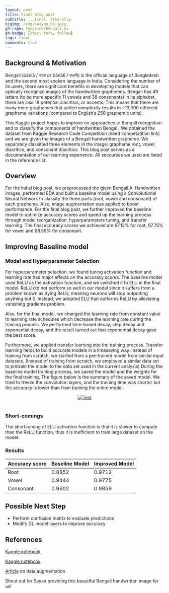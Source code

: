 ```yaml
---
layout: post
title: Final blog post
subtitle: ...final, literally. 
bigimg: /img/saiyan_bk.jpeg
gh-repo: tongxinw/bengali.ai
gh-badge: [star, fork, follow]
tags: final
comments: true
---
```


## Background & Motivation

Bengali (bāṅlā / বাংলা or bāṅālī / বাঙালী) is the official language of Bangladesh and the second most spoken language in India. Considering the number of its users, there are significant benefits in developing models that can optically recognize images of the handwritten graphemes. Bengali has 49 letters (to be more specific 11 vowels and 38 consonants) in its alphabet, there are also 18 potential diacritics, or accents. This means that there are many more graphemes that added complexity results in ~13,000 different grapheme variations (compared to English’s 250 graphemic units). 

This Kaggle project hopes to improve on approaches to Bengali recognition and to classify the components of handwritten Bengali. We obtained the dataset from Kaggle Research Code Competition (need competatition link) and we are given the images of a Bengali handwritten grapheme. We separately classified three elements in the image: grapheme root, vowel diacritics, and consonant diacritics. This blog post serves as a documentation of our learning experience. All secourses we used are listed in the reference list. 

## Overview

For the initial blog post, we preprocessed the given Bengali.AI Handwritten images, performed EDA and built a baseline model using a Convolutional Neural Network to classify the three parts (root, vowel and consonant) of each grapheme. Also, image augmentation was applied to boost performance. For the final blog post, we further improved the baseline model to optimize accuracy scores and speed up the learning process through model reorganization, hyperparameters tuning, and transfer learning. The final accuracy scores we achieved are 97.12% for root, 97.75% for vowel and 98.59% for consonant.

## Improving Baseline model

### Model and Hyperparameter Selection

For hyperparameter selection, we found tuning activation function and learning rate had major effects on the accuracy scores. The baseline model used ReLU as the activation function, and we switched it to ELU in the final model. ReLU did not perform so well in our model since it suffers from a problem known as dying ReLU, meaning neurons will stop outputting anything but 0. Instead, we adopted ELU that outforms ReLU by alleviating vanishing gradients problem.

Also, for the final model, we changed the learning rate from constant value to learning rate schedules which decrease the learning rate during the training process. We performed time-based decay, step decay and exponential decay, and the result turned out that exponential decay gave the best score.

Furthermore, we applied transfer learning into the training process. Transfer learning helps to build accurate models in a timesaving way. Instead of training from scratch, we started from a pre-trained model from similar input datasets. (Instead of training from scratch, we employed a similar data set to pretrain the model to the data set used in the current analysis) During the baseline model training process, we saved the model and the weights for the final training. The figure below is the summary of the saved model. We tried to freeze the convolution layers, and the training time was shorter but the accuracy is lower than from training the entire model. 

<div style="text-align:center;">
  <a href="https://tongxinw.github.io/bengali.ai/img/summary.png">
    <img src="https://tongxinw.github.io/bengali.ai/img/summary.png" alt="Test">
  </a>
</div>
<br/>

### Short-comings

The shortcoming of ELU activation function is that it is slower to compute than the ReLU function, thus it is inefficient to train large dataset on the model.

### Results

| Accuracy score | Baseline Model | Improved Model |
| :-------------- |:------------- | :------------- |
| Root | 0.8852 | 0.9712 |
| Vowel | 0.9444 | 0.9775 |
| Consonant | 0.9602 | 0.9859 |

## Possible Next Step

- Perform confusion matrix to evaluate predictions
- Modify DL model layers to improve accuracy

## References
[Kaggle notebook](https://www.kaggle.com/kaushal2896/bengali-graphemes-starter-eda-multi-output-cnn)

[Kaggle notebook](https://www.kaggle.com/gpreda/bengali-ai-handwritten-grapheme-getting-started)

[Article](https://towardsdatascience.com/image-augmentation-for-deep-learning-histogram-equalization-a71387f609b2) on data augmentation

Shout out for Sayan providing this beautiful Bengali handwritten image for us!
